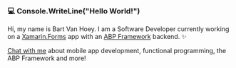 ### :computer: Console.WriteLine("Hello World!")

Hi, my name is Bart Van Hoey. I am a Software Developer currently working on a [Xamarin.Forms](https://github.com/xamarin/Xamarin.Forms) app with an [ABP Framework](https://abp.io/) backend. ✨ 

[Chat with me](https://twitter.com/bartvanhoey) about mobile app development, functional programming, the ABP Framework and more!
